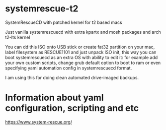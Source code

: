 # systemrescue-t2
SystemRescueCD with patched kernel for t2 based macs

Just vanilla systemrescuecd with extra kpartx and mosh packages and arch t2-lts kernel

You can dd this ISO onto USB stick or create fat32 partition on your mac, label filesystem as RESCUE1101 and just unpack ISO init, this way you can boot systemrescuecd as an extra OS with ability to edit it: for example add your own custom scripts, change grub default option to boot to ram or even specifying yaml automation config in systemrescuecd format.

I am using this for doing clean automated drive-imaged backups.

# Information about yaml configuration, scripting and etc

https://www.system-rescue.org/
